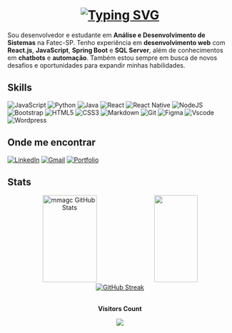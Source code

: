 <h1 align="center">
    <a href="https://git.io/typing-svg"><img src="https://readme-typing-svg.demolab.com?font=Fira+Code&pause=1000&color=F70000&center=true&vCenter=true&width=435&lines=Hello+Word!;Ol%C3%A1%2C+meu+nome+%C3%A9+Matheus+Gnann!" alt="Typing SVG" /></a>
</h1>



 Sou desenvolvedor e estudante em **Análise e Desenvolvimento de Sistemas** na Fatec-SP. Tenho experiência em **desenvolvimento web** com **React.js**, **JavaScript**, **Spring Boot** e **SQL Server**, além de conhecimentos em **chatbots** e **automação**. Também estou sempre em busca de novos desafios e oportunidades para expandir minhas habilidades.

## **Skills**

![JavaScript](https://img.shields.io/badge/JavaScript-F7DF1E?style=for-the-badge&logo=javascript&logoColor=black)
![Python](https://img.shields.io/badge/python-3670A0?style=for-the-badge&logo=python&logoColor=ffdd54)
![Java](https://img.shields.io/badge/java-%23ED8B00.svg?style=for-the-badge&logo=openjdk&logoColor=white)
![React](https://img.shields.io/badge/React-20232A?style=for-the-badge&logo=react&logoColor=61DAFB)
![React Native](https://img.shields.io/badge/React_Native-20232A?style=for-the-badge&logo=react&logoColor=61DAFB)
![NodeJS](https://img.shields.io/badge/node.js-6DA55F?style=for-the-badge&logo=node.js&logoColor=white)
![Bootstrap](https://img.shields.io/badge/-boostrap-0D1117?style=for-the-badge&logo=bootstrap&labelColor=0D1117)
![HTML5](https://img.shields.io/badge/HTML5-E34F26?style=for-the-badge&logo=html5&logoColor=white)
![CSS3](https://img.shields.io/badge/CSS3-1572B6?style=for-the-badge&logo=css3&logoColor=white)
![Markdown](https://img.shields.io/badge/Markdown-000?style=for-the-badge&logo=markdown)
![Git](https://img.shields.io/badge/GIT-E44C30?style=for-the-badge&logo=git&logoColor=white)
![Figma](https://img.shields.io/badge/Figma-696969?style=for-the-badge&logo=figma&logoColor=figma)
![Vscode](https://img.shields.io/badge/Vscode-007ACC?style=for-the-badge&logo=visual-studio-code&logoColor=white)
![Wordpress](https://img.shields.io/badge/WordPress-006E93?style=for-the-badge&logo=wordpress&logoColor=white)

## **Onde me encontrar**
[![LinkedIn](https://img.shields.io/badge/LinkedIn-0077B5?style=for-the-badge&logo=linkedin&logoColor=white)](https://www.linkedin.com/in/matheusgnann/)
[![Gmail](https://img.shields.io/badge/Gmail-333333?style=for-the-badge&logo=gmail&logoColor=red)](mailto:matheusgnann@gmail.com)
[![Portfolio](https://img.shields.io/badge/Portfolio-FF5722?style=for-the-badge&logo=todoist&logoColor=white)](https://matheus-gnann-portfolio.vercel.app/)

## **Stats**

<div align="center" style="margin: 0;">  
  <img width="49%" height="195px" src="https://github-readme-stats.vercel.app/api?username=mmagc&theme=dark&hide_border=true&show_icons=true&icon_color=FF0000&title_color=FFFFFF&text_color=FFFFFF" alt="mmagc GitHub Stats" />
  <img width="44%" height="195px" src="https://github-readme-stats.vercel.app/api/top-langs/?username=mmagc&layout=compact&theme=dark&hide_border=true&title_color=FFFFFF&text_color=FFFFFF" />
</div>

<div align="center" style="margin: 0;">
  <a href="https://git.io/streak-stats"><img src="https://streak-stats.demolab.com?user=mmagc&theme=youtube-dark&exclude_days=Sun%2CSat" alt="GitHub Streak" /></a>
</div>

<div align="center">
   <br><p align="centre"><b>Visitors Count</b></p>  
   <p align="center"><img align="center" src="https://profile-counter.glitch.me/{mmagc}/count.svg" /></p> 
   <br>  
</div>
